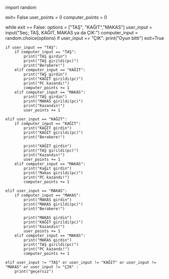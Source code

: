 import random

exit= False
user_points = 0
computer_points = 0


while exit == False:
    options = ["TAŞ", "KAĞIT","MAKAS"]
    user_input = input("Seç; TAŞ, KAĞIT, MAKAS ya da ÇIK:")
    computer_input = random.choice(options)
    if user_input == "ÇIK":
        print("Oyun bitti")
        exit=True
    
    if user_input == "TAŞ":
        if computer_input == "TAŞ":
            print("TAŞ girdin")
            print("TAŞ girildi(pc)")
            print("Berabere!")
        elif computer_input == "KAĞIT":
            print("TAŞ girdin")
            print("KAĞIT girildi(pc)")
            print("PC kazandı!")
            computer_points += 1
        elif computer_input == "MAKAS":
            print("TAŞ girdin")
            print("MAKAS girildi(pc)")
            print("Kazandın!")
            user_points += 1        
    
    elif user_input == "KAĞIT":
        if computer_input == "KAĞIT":
            print("KAĞIT girdin")
            print("KAĞIT girildi(pc)")
            print("Berabere!")
       
            print("KAĞIT girdin")
            print("TAŞ girildi(pc)")
            print("Kazandın!")
            user_points += 1
        elif computer_input == "MAKAS":
            print("Kağıt girdin")
            print("Makas girildi(pc)")
            print("PC kazandı!")
            computer_points += 1     
    
    elif user_input == "MAKAS":
        if computer_input == "MAKAS":
            print("MAKAS girdin")
            print("MAKAS girildi(pc)")
            print("Berabere!")
       
            print("MAKAS girdin")
            print("KAĞIT girildi(pc)")
            print("Kazandın!")
            user_points += 1
        elif computer_input == "MAKAS":
            print("MAKAS girdin")
            print("TAŞ girildi(pc)")
            print("PC kazandı!")   
            computer_points += 1 

    elif user_input != "TAŞ" or user_input != "KAĞIT" or user_input != "MAKAS" or user_input != "ÇIK" :
        print("geçersiz")
        
